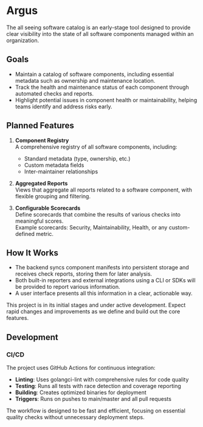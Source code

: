 # Argus

The all seeing software catalog is an early-stage tool designed to provide clear visibility into the state of all software components managed within an organization.

## Goals

- Maintain a catalog of software components, including essential metadata such as ownership and maintenance location.
- Track the health and maintenance status of each component through automated checks and reports.
- Highlight potential issues in component health or maintainability, helping teams identify and address risks early.

## Planned Features

1. **Component Registry**  
   A comprehensive registry of all software components, including:
   - Standard metadata (type, ownership, etc.)
   - Custom metadata fields
   - Inter-maintainer relationships

2. **Aggregated Reports**  
   Views that aggregate all reports related to a software component, with flexible grouping and filtering.

3. **Configurable Scorecards**  
   Define scorecards that combine the results of various checks into meaningful scores.  
   Example scorecards: Security, Maintainability, Health, or any custom-defined metric.

## How It Works

- The backend syncs component manifests into persistent storage and receives check reports, storing them for later analysis.
- Both built-in reporters and external integrations using a CLI or SDKs will be provided to report various information.
- A user interface presents all this information in a clear, actionable way.

This project is in its initial stages and under active development. Expect rapid changes and improvements as we define and build out the core features.

## Development

### CI/CD

The project uses GitHub Actions for continuous integration:

- **Linting**: Uses golangci-lint with comprehensive rules for code quality
- **Testing**: Runs all tests with race detection and coverage reporting
- **Building**: Creates optimized binaries for deployment
- **Triggers**: Runs on pushes to main/master and all pull requests

The workflow is designed to be fast and efficient, focusing on essential quality checks without unnecessary deployment steps.
